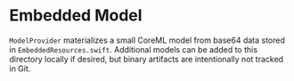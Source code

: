 # Embedded Model

`ModelProvider` materializes a small CoreML model from base64 data stored in `EmbeddedResources.swift`. Additional models can be
added to this directory locally if desired, but binary artifacts are intentionally not tracked in Git.

